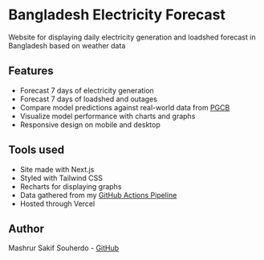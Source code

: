 # Bangladesh Electricity Forecast

Website for displaying daily electricity generation and loadshed forecast in Bangladesh based on weather data

## Features

- Forecast 7 days of electricity generation
- Forecast 7 days of loadshed and outages
- Compare model predictions against real-world data from [PGCB](https://erp.pgcb.gov.bd/w/generations/view_generations?page=1)
- Visualize model performance with charts and graphs
- Responsive design on mobile and desktop

## Tools used

- Site made with Next.js
- Styled with Tailwind CSS
- Recharts for displaying graphs
- Data gathered from my [GitHub Actions Pipeline](https://github.com/mashrursakif/bangladesh-electricity-forecast-pipeline)
- Hosted through Vercel

## Author

Mashrur Sakif Souherdo - [GitHub](https://github.com/mashrursakif)
